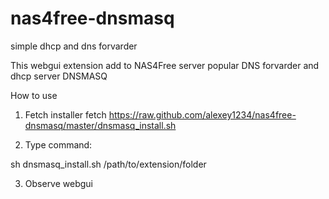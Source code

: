 nas4free-dnsmasq
================

simple dhcp and dns forvarder

This webgui extension add to NAS4Free server popular DNS forvarder and dhcp server DNSMASQ 

How to use
1. Fetch installer 
   fetch https://raw.github.com/alexey1234/nas4free-dnsmasq/master/dnsmasq_install.sh

2. Type command:
  <p>sh dnsmasq_install.sh /path/to/extension/folder

3. Observe webgui
